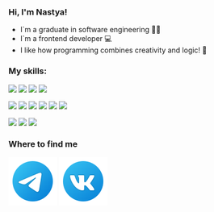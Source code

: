 ### Hi, I'm Nastya!
+ I`m a graduate in software engineering :woman_student:
+ I`m a frontend developer :computer:
+ I like how programming combines creativity and logic! :smiling_face_with_three_hearts:

### My skills:
<img src="https://img.shields.io/badge/JavaScript-000000?style=for-the-badge&logo=JavaScript&logoColor=F7DF1E"/> <img src="https://img.shields.io/badge/TYPESCRIPT-000000?style=for-the-badge&logo=TYPESCRIPT&logoColor=2d79c7"/>
 <img src="https://img.shields.io/badge/REACT-000000?style=for-the-badge&logo=REACT&logoColor=017fa5"/> <img src="https://img.shields.io/badge/REDUX-000000?style=for-the-badge&logo=REDUX&logoColor=7749bd"/> 


<img src="https://img.shields.io/badge/HTML-000000?style=for-the-badge&logo=HTML5&logoColor=E34F26"/> <img src="https://img.shields.io/badge/CSS-000000?style=for-the-badge&logo=CSS3&logoColor=1572B6"/> <img src="https://img.shields.io/badge/SCSS-000000?style=for-the-badge&logo=Sass&logoColor=CC6699"/> <img src="https://img.shields.io/badge/BEM-000000?style=for-the-badge&logo=BEM&logoColor=FFFFFF"/> <img src="https://img.shields.io/badge/TAILWIND_CSS-000000?style=for-the-badge&logo=tailwind-css&logoColor=38bdf8"/> <img src="https://img.shields.io/badge/Styled_Components-000000?style=for-the-badge&logo=StyledComponents&logoColor=D37981"/> 
 
<img src="https://img.shields.io/badge/WEBPACK-000000?style=for-the-badge&logo=WEBPACK&logoColor=76b0cd"/> <img src="https://img.shields.io/badge/GULP-000000?style=for-the-badge&logo=GULP&logoColor=ce4646"/> <img src="https://img.shields.io/badge/vite-000000?style=for-the-badge&logo=vite&logoColor=8c6bf6"/> 



### Where to find me
<a href="https://t.me/AnastasiaV1305" target="_blank"><img src="https://github.com/Nastya1305/Nastya1305/blob/main/icons8-%D1%82%D0%B5%D0%BB%D0%B5%D0%B3%D1%80%D0%B0%D0%BC%D0%BC%D0%B0-app.svg" /></a> <a href="https://vk.com/id186422415" target="_blank"><img src="https://github.com/Nastya1305/Nastya1305/blob/main/icons8-vk-%D0%B2-%D0%BA%D1%80%D1%83%D0%B3%D0%B5.svg" /></a>
  
